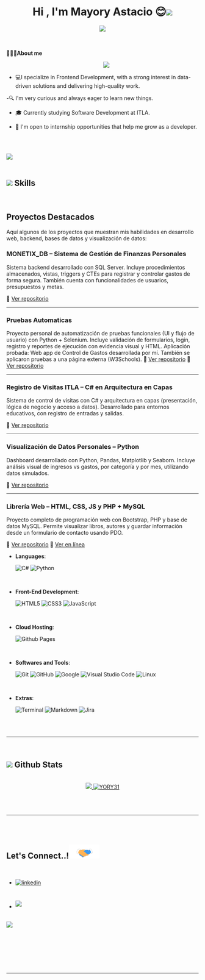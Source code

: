 
<h1 align="center"><b>Hi , I'm Mayory Astacio 😊</b><img src="https://media.giphy.com/media/hvRJCLFzcasrR4ia7z/giphy.gif" width="35"></h1>
<!--  -->
<p align="center">
  <a href="https://github.com/YORY31/readme-typing-svg">
    <img src="https://readme-typing-svg.herokuapp.com?font=Time+New+Roman&color=800080&size=25&center=true&vCenter=true&width=600&height=100&lines=Hello!+I'm+MAR🐚;Self-taught+Developer;Passionate+about+Technology;Entrepreneur+in+Progress;Always+Learning+Something+New!">
  </a>
</p>





<br>



	
 **👩🏾‍💻About me**

<picture> <img align="right" src="https://i.pinimg.com/736x/f9/f3/c6/f9f3c623eb6dc5c84f67080b7eedc7f5.jpg" width = 250px></picture>

<br>

- 💻I specialize in Frontend Development, with a strong interest in data-driven solutions and delivering high-quality work.

-🔍 I'm very curious and always eager to learn new things.

- 🎓 Currently studying Software Development at ITLA.

- 🚀 I'm open to internship opportunities that help me grow as a developer.

<br><br>

<img src="https://user-images.githubusercontent.com/73097560/115834477-dbab4500-a447-11eb-908a-139a6edaec5c.gif"><br><br>

## <img src="https://media2.giphy.com/media/QssGEmpkyEOhBCb7e1/giphy.gif?cid=ecf05e47a0n3gi1bfqntqmob8g9aid1oyj2wr3ds3mg700bl&rid=giphy.gif" width ="25"><b> Skills</b>
<br>

## Proyectos Destacados

Aquí algunos de los proyectos que muestran mis habilidades en desarrollo web, backend, bases de datos y visualización de datos:

### MONETIX_DB – Sistema de Gestión de Finanzas Personales
Sistema backend desarrollado con SQL Server. Incluye procedimientos almacenados, vistas, triggers y CTEs para registrar y controlar gastos de forma segura. También cuenta con funcionalidades de usuarios, presupuestos y metas.

🔗 [Ver repositorio](https://github.com/YORY31/Monetix_BD)

---
### Pruebas Automaticas
Proyecto personal de automatización de pruebas funcionales (UI y flujo de usuario) con Python + Selenium. Incluye validación de formularios, login, registro y reportes de ejecución con evidencia visual y HTML. Aplicación probada: Web app de Control de Gastos desarrollada por mí. También se aplicaron pruebas a una página externa (W3Schools).
🔗 [Ver repositorio](https://github.com/YORY31/Prueba_Automatizacion_w3shool)
🔗 [Ver repositorio](https://github.com/YORY31/PRUEBAS_AUTOMATIZACION_FINAL_P3)



---


### Registro de Visitas ITLA – C# en Arquitectura en Capas
Sistema de control de visitas con C# y arquitectura en capas (presentación, lógica de negocio y acceso a datos). Desarrollado para entornos educativos, con registro de entradas y salidas.

🔗 [Ver repositorio](https://github.com/YORY31/TRACK-MEET-ITLA/tree/master/TRACKMEET_ITLA)

---

### Visualización de Datos Personales – Python
Dashboard desarrollado con Python, Pandas, Matplotlib y Seaborn. Incluye análisis visual de ingresos vs gastos, por categoría y por mes, utilizando datos simulados.

🔗 [Ver repositorio](https://github.com/YORY31/visualizacion-gastos)

---

### Librería Web – HTML, CSS, JS y PHP + MySQL
Proyecto completo de programación web con Bootstrap, PHP y base de datos MySQL. Permite visualizar libros, autores y guardar información desde un formulario de contacto usando PDO.

🔗 [Ver repositorio](https://github.com/YORY31/Library_dream_of_sea)
🔗 [Ver en línea](librriaProyectoWEB.wuaze.com)



<p align="center">


- **Languages**:
    
    ![C#](https://img.shields.io/badge/C++%20-%2300599C.svg?style=for-the-badge&logo=c%2B%2B&logoColor=white)
    ![Python](https://img.shields.io/badge/Python%20-%2314354C.svg?style=for-the-badge&logo=python&logoColor=white)

<br>   
    
- **Front-End Development**:

   ![HTML5](https://img.shields.io/badge/HTML5%20-%23E34F26.svg?style=for-the-badge&logo=html5&logoColor=white)
   ![CSS3](https://img.shields.io/badge/CSS%20-%231572B6.svg?style=for-the-badge&logo=css3&logoColor=white)
   ![JavaScript](https://img.shields.io/badge/JavaScript%20-%23F7DF1E.svg?style=for-the-badge&logo=javascript&logoColor=black)

<br>

- **Cloud Hosting**:

    ![Github Pages](https://img.shields.io/badge/GitHub%20Pages-%23327FC7.svg?style=for-the-badge&logo=github&logoColor=white)
    
<br>

- **Softwares and Tools**:

    ![Git](https://img.shields.io/badge/git-%23F05033.svg?style=for-the-badge&logo=git&logoColor=white)
    ![GitHub](https://img.shields.io/badge/github-%23121011.svg?style=for-the-badge&logo=github&logoColor=white)
    ![Google](https://img.shields.io/badge/google-%234285F4.svg?style=for-the-badge&logo=google&logoColor=white)
    ![Visual Studio Code](https://img.shields.io/badge/Visual%20Studio%20Code-0078d7.svg?style=for-the-badge&logo=visual-studio-code&logoColor=white)
    ![Linux](https://img.shields.io/badge/Linux-FCC624?style=for-the-badge&logo=linux&logoColor=black) 

<br>

- **Extras**:

    ![Terminal](https://img.shields.io/badge/Terminal-%23054020?style=for-the-badge&logo=gnu-bash&logoColor=white)
    ![Markdown](https://img.shields.io/badge/markdown-%23000000.svg?style=for-the-badge&logo=markdown&logoColor=white)
  ![Jira](https://img.shields.io/badge/Jira-0052CC?style=for-the-badge&logo=jira&logoColor=white)
   


</p>

<br>
<br>

-----

<br>

## <img src="https://media.giphy.com/media/iY8CRBdQXODJSCERIr/giphy.gif" width="35"><b> Github Stats </b>
<br>

<div align="center">

<a href="https://github.com/YORY31">
  <img src="https://github-readme-stats.vercel.app/api?username=YORY31&include_all_commits=true&count_private=true&show_icons=true&line_height=20&title_color=7A7ADB&icon_color=2234AE&text_color=D3D3D3&bg_color=0,000000,130F40" width="450"/>
  <img src="https://github-readme-stats.vercel.app/api/top-langs?username=YORY31&show_icons=true&locale=en&layout=compact&line_height=20&title_color=7A7ADB&icon_color=2234AE&text_color=D3D3D3&bg_color=0,000000,130F40" width="375"  alt="YORY31"/>
</a>

</div>

<br>
<br>
<br>



-----

<br>
<br>

## <b> Let's Connect..!</b><img src="https://github.com/0xAbdulKhalid/0xAbdulKhalid/raw/main/assets/mdImages/handshake.gif" width ="80">
<br>
<div align='left'>

<ul>

<li>
<a href="https://www.linkedin.com/in/mayory-astacio-reyna/" target="_blank">
<img src="https://img.shields.io/badge/linkedin:  Mayory Astacio Reyna-%2300acee.svg?color=405DE6&style=for-the-badge&logo=linkedin&logoColor=white" alt=linkedin style="margin-bottom: 5px;"/>
</a>
</li>

<br>



<br>

<li>
<a href="mayoryastacioreynaa@gmail.com" target="_blank">
<img src="https://img.shields.io/badge/gmail:  Mayory Astacio-%23EA4335.svg?style=for-the-badge&logo=gmail&logoColor=white" t=mail style="margin-bottom: 5px;" />
</a>
</li>
	
</ul>
</div>

<br>
<img src="https://user-images.githubusercontent.com/73097560/115834477-dbab4500-a447-11eb-908a-139a6edaec5c.gif">
<br>
<br>
<br>

<div align='center'>


</div>
<br>
<br>
<br>
<br>

---

<br>

